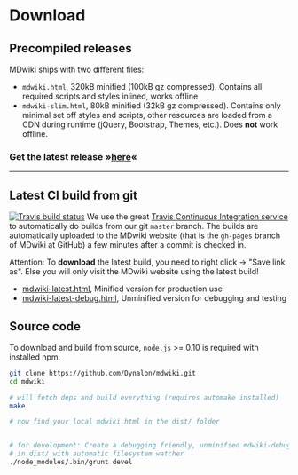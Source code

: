 Download
========

Precompiled releases
--------------------


MDwiki ships with two different files:

  * `mdwiki.html`, 320kB minified (100kB gz compressed). Contains all required scripts and styles inlined, works offline
  * `mdwiki-slim.html`, 80kB minified (32kB gz compressed). Contains only minimal set off styles and scripts, other resources are loaded from a CDN during runtime (jQuery, Bootstrap, Themes, etc.). Does __not__ work offline.

### Get the latest release &raquo;[here][release_dl]&laquo;


  [release_dl]: https://github.com/Dynalon/mdwiki/releases

* * *

Latest CI build from git
-----------

[![Travis build status](https://api.travis-ci.org/Dynalon/mdwiki.png)]()
We use the great [Travis Continuous Integration service](http://www.travis-ci.org) to automatically do builds from our git `master` branch. The builds are automatically uploaded to the MDwiki website (that is the `gh-pages` branch of MDwiki at GitHub) a few minutes after a commit is checked in.

Attention: To **download** the latest build, you need to right click -> "Save link as". Else you will only visit the MDwiki website using the latest build!

* [mdwiki-latest.html](mdwiki-latest.html), Minified version for production use
* [mdwiki-latest-debug.html](mdwiki-latest-debug.html), Unminified version for debugging and testing

Source code
-----------

To download and build from source, `node.js` >= 0.10 is required with installed npm.


```bash
git clone https://github.com/Dynalon/mdwiki.git
cd mdwiki

# will fetch deps and build everything (requires automake installed)
make

# now find your local mdwiki.html in the dist/ folder


# for development: Create a debugging friendly, unminified mdwiki-debug.html
# in dist/ with automatic filesystem watcher
./node_modules/.bin/grunt devel

```

